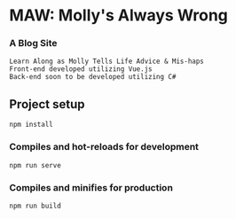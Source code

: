 # MAW: Molly's Always Wrong
### A Blog Site
```
Learn Along as Molly Tells Life Advice & Mis-haps
Front-end developed utilizing Vue.js
Back-end soon to be developed utilizing C#
```

## Project setup
```
npm install
```

### Compiles and hot-reloads for development
```
npm run serve
```

### Compiles and minifies for production
```
npm run build
```
